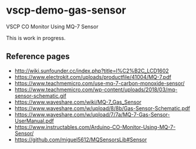 # vscp-demo-gas-sensor

VSCP CO Monitor Using MQ-7 Sensor

This is work in progress.

## Reference pages

  - http://wiki.sunfounder.cc/index.php?title=I%C2%B2C_LCD1602
  - https://www.electrokit.com/uploads/productfile/41004/MQ-7.pdf
  - https://www.teachmemicro.com/use-mq-7-carbon-monoxide-sensor/
  - https://www.teachmemicro.com/wp-content/uploads/2018/03/mq-sensor-schematic.gif
  - https://www.waveshare.com/wiki/MQ-7_Gas_Sensor
  - https://www.waveshare.com/w/upload/8/8b/Gas-Sensor-Schematic.pdf
  - https://www.waveshare.com/w/upload/7/7a/MQ-7-Gas-Sensor-UserManual.pdf
  - https://www.instructables.com/Arduino-CO-Monitor-Using-MQ-7-Sensor/
  - https://github.com/miguel5612/MQSensorsLib#Sensor
  


